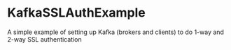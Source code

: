# KafkaSSLAuthExample
A simple example of setting up Kafka (brokers and clients) to do 1-way and 2-way SSL authentication
